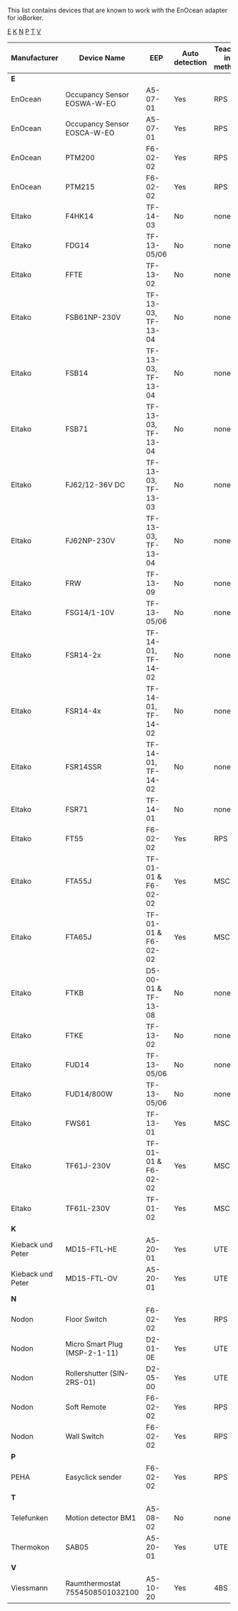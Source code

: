 This list contains devices that are known to work with the EnOcean adapter for ioBorker.

[E](#E) [K](#K) [N](#N) [P](#P) [T](#T) [V](#V)

| Manufacturer | Device Name | EEP | Auto detection | Teach-in method |
|---|---|---|---|---|
| <a name="N"></a> **E** | 
| EnOcean | Occupancy Sensor EOSWA-W-EO | A5-07-01 | Yes | RPS |
| EnOcean | Occupancy Sensor EOSCA-W-EO | A5-07-01 | Yes | RPS |
| EnOcean | PTM200 | F6-02-02 | Yes | RPS|
| EnOcean | PTM215 | F6-02-02 | Yes | RPS |
| Eltako | F4HK14 | TF-14-03 | No | none |
| Eltako | FDG14 | TF-13-05/06 | No | none |
| Eltako | FFTE | TF-13-02 | No | none |
| Eltako | FSB61NP-230V | TF-13-03, TF-13-04 | No | none |
| Eltako | FSB14 | TF-13-03, TF-13-04 | No | none |
| Eltako | FSB71 | TF-13-03, TF-13-04 | No | none |
| Eltako | FJ62/12-36V DC | TF-13-03, TF-13-03 | No | none |
| Eltako | FJ62NP-230V | TF-13-03, TF-13-04 | No | none |
| Eltako | FRW | TF-13-09 | No | none |
| Eltako | FSG14/1-10V | TF-13-05/06 | No | none |
| Eltako | FSR14-2x | TF-14-01, TF-14-02 | No | none |
| Eltako | FSR14-4x | TF-14-01, TF-14-02 | No | none |
| Eltako | FSR14SSR | TF-14-01, TF-14-02 | No | none |
| Eltako | FSR71 | TF-14-01 | No | none |
| Eltako | FT55 | F6-02-02 | Yes | RPS |
| Eltako | FTA55J | TF-01-01 & F6-02-02 | Yes | MSC |
| Eltako | FTA65J | TF-01-01 & F6-02-02 | Yes | MSC |
| Eltako | FTKB | D5-00-01 & TF-13-08 | No | none |
| Eltako | FTKE | TF-13-02 | No | none |
| Eltako | FUD14 | TF-13-05/06 | No | none |
| Eltako | FUD14/800W | TF-13-05/06 | No | none |
| Eltako | FWS61 | TF-13-01 | Yes | MSC |
| Eltako | TF61J-230V | TF-01-01 & F6-02-02 | Yes | MSC |
| Eltako | TF61L-230V | TF-01-02 | Yes | MSC |
| <a name="K"></a> **K** | 
| Kieback und Peter | MD15-FTL-HE | A5-20-01 | Yes | UTE |
| Kieback und Peter | MD15-FTL-OV | A5-20-01 | Yes | UTE |
| <a name="N"></a> **N** | 
| Nodon | Floor Switch | F6-02-02 | Yes | RPS |
| Nodon | Micro Smart Plug (MSP-2-1-11) | D2-01-0E | Yes | UTE |
| Nodon | Rollershutter (SIN-2RS-01) | D2-05-00 | Yes | UTE |
| Nodon | Soft Remote | F6-02-02 | Yes | RPS |
| Nodon | Wall Switch | F6-02-02 | Yes | RPS |
| <a name="P"></a> **P** | 
| PEHA | Easyclick sender | F6-02-02 | Yes | RPS |
| <a name="T"></a> **T**|
| Telefunken | Motion detector BM1 | A5-08-02 | No | none |
| Thermokon | SAB05 | A5-20-01 | Yes | UTE |
| <a name="V"></a> **V**|
| Viessmann | Raumthermostat 7554508501032100 | A5-10-20 | Yes | 4BS |

